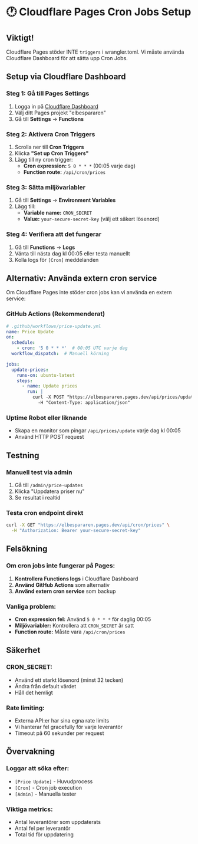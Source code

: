 # 🕐 Cloudflare Pages Cron Jobs Setup

## Viktigt! 
Cloudflare Pages stöder INTE `triggers` i wrangler.toml. Vi måste använda Cloudflare Dashboard för att sätta upp Cron Jobs.

## Setup via Cloudflare Dashboard

### Steg 1: Gå till Pages Settings
1. Logga in på [Cloudflare Dashboard](https://dash.cloudflare.com)
2. Välj ditt Pages projekt "elbespararen"
3. Gå till **Settings** → **Functions**

### Steg 2: Aktivera Cron Triggers
1. Scrolla ner till **Cron Triggers**
2. Klicka **"Set up Cron Triggers"**
3. Lägg till ny cron trigger:
   - **Cron expression:** `5 0 * * *` (00:05 varje dag)
   - **Function route:** `/api/cron/prices`

### Steg 3: Sätta miljövariabler
1. Gå till **Settings** → **Environment Variables**
2. Lägg till:
   - **Variable name:** `CRON_SECRET`
   - **Value:** `your-secure-secret-key` (välj ett säkert lösenord)

### Steg 4: Verifiera att det fungerar
1. Gå till **Functions** → **Logs**
2. Vänta till nästa dag kl 00:05 eller testa manuellt
3. Kolla logs för `[Cron]` meddelanden

## Alternativ: Använda extern cron service

Om Cloudflare Pages inte stöder cron jobs kan vi använda en extern service:

### GitHub Actions (Rekommenderat)
```yaml
# .github/workflows/price-update.yml
name: Price Update
on:
  schedule:
    - cron: '5 0 * * *'  # 00:05 UTC varje dag
  workflow_dispatch:  # Manuell körning

jobs:
  update-prices:
    runs-on: ubuntu-latest
    steps:
      - name: Update prices
        run: |
          curl -X POST "https://elbespararen.pages.dev/api/prices/update" \
            -H "Content-Type: application/json"
```

### Uptime Robot eller liknande
- Skapa en monitor som pingar `/api/prices/update` varje dag kl 00:05
- Använd HTTP POST request

## Testning

### Manuell test via admin
1. Gå till `/admin/price-updates`
2. Klicka "Uppdatera priser nu"
3. Se resultat i realtid

### Testa cron endpoint direkt
```bash
curl -X GET "https://elbespararen.pages.dev/api/cron/prices" \
  -H "Authorization: Bearer your-secure-secret-key"
```

## Felsökning

### Om cron jobs inte fungerar på Pages:
1. **Kontrollera Functions logs** i Cloudflare Dashboard
2. **Använd GitHub Actions** som alternativ
3. **Använd extern cron service** som backup

### Vanliga problem:
- **Cron expression fel:** Använd `5 0 * * *` för daglig 00:05
- **Miljövariabler:** Kontrollera att `CRON_SECRET` är satt
- **Function route:** Måste vara `/api/cron/prices`

## Säkerhet

### CRON_SECRET:
- Använd ett starkt lösenord (minst 32 tecken)
- Ändra från default värdet
- Håll det hemligt

### Rate limiting:
- Externa API:er har sina egna rate limits
- Vi hanterar fel gracefully för varje leverantör
- Timeout på 60 sekunder per request

## Övervakning

### Loggar att söka efter:
- `[Price Update]` - Huvudprocess
- `[Cron]` - Cron job execution  
- `[Admin]` - Manuella tester

### Viktiga metrics:
- Antal leverantörer som uppdaterats
- Antal fel per leverantör
- Total tid för uppdatering
